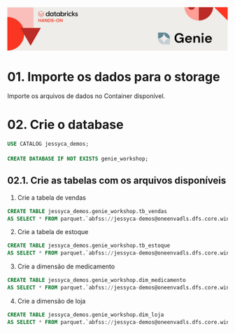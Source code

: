 <img src="../images/header.jpg">

# 01. Importe os dados para o storage

Importe os arquivos de dados no Container disponível.

# 02. Crie o database
``` sql
USE CATALOG jessyca_demos;

CREATE DATABASE IF NOT EXISTS genie_workshop;

```

## 02.1. Crie as tabelas com os arquivos disponíveis

1. Crie a tabela de vendas
``` sql
CREATE TABLE jessyca_demos.genie_workshop.tb_vendas
AS SELECT * FROM parquet.`abfss://jessyca-demos@oneenvadls.dfs.core.windows.net/genie-workshop/dados/vendas.parquet`
```
2. Crie a tabela de estoque
``` sql
CREATE TABLE jessyca_demos.genie_workshop.tb_estoque
AS SELECT * FROM parquet.`abfss://jessyca-demos@oneenvadls.dfs.core.windows.net/genie-workshop/dados/estoque.parquet`;
```
3. Crie a dimensão de medicamento
``` sql
CREATE TABLE jessyca_demos.genie_workshop.dim_medicamento
AS SELECT * FROM parquet.`abfss://jessyca-demos@oneenvadls.dfs.core.windows.net/genie-workshop/dados/dim_medicamento.parquet`;
```
4. Crie a dimensão de loja
``` sql
CREATE TABLE jessyca_demos.genie_workshop.dim_loja
AS SELECT * FROM parquet.`abfss://jessyca-demos@oneenvadls.dfs.core.windows.net/genie-workshop/dados/dim_loja.parquet`;
```






